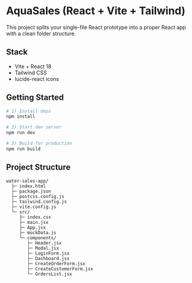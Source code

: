 # AquaSales (React + Vite + Tailwind)

This project splits your single-file React prototype into a proper React app with a clean folder structure.

## Stack
- Vite + React 18
- Tailwind CSS
- lucide-react icons

## Getting Started

```bash
# 1) Install deps
npm install

# 2) Start dev server
npm run dev

# 3) Build for production
npm run build
```

## Project Structure
```
water-sales-app/
  ├─ index.html
  ├─ package.json
  ├─ postcss.config.js
  ├─ tailwind.config.js
  ├─ vite.config.js
  └─ src/
     ├─ index.css
     ├─ main.jsx
     ├─ App.jsx
     ├─ mockData.js
     └─ components/
        ├─ Header.jsx
        ├─ Modal.jsx
        ├─ LoginForm.jsx
        ├─ Dashboard.jsx
        ├─ CreateOrderForm.jsx
        ├─ CreateCustomerForm.jsx
        └─ OrdersList.jsx
```
